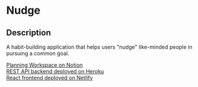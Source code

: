 # Nudge

## Description
A habit-building application that helps users "nudge" like-minded people in pursuing a common goal.

<a href="https://www.notion.so/Nudge-7cb96571b3104e7296611bcb2c54483f">Planning Workspace on Notion</a>
<br>
<a href="https://nudge-habits-api.herokuapp.com/">REST API backend deployed on Heroku</a>
<br>
<a href="https://nudge-me.netlify.app/">React frontend deployed on Netlify</a>
